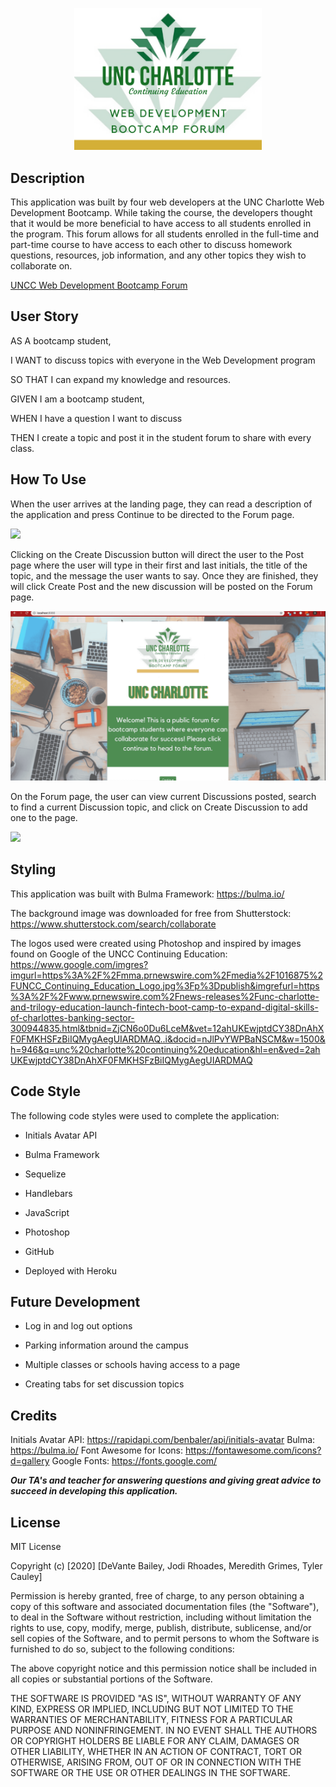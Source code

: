 <p align=center>
<img src="/public/assets/images/FullSquareLogo.png" width=300>
</p>

## Description

This application was built by four web developers at the UNC Charlotte Web Development Bootcamp. While taking the course, the developers thought that it would be more beneficial to have access to all students enrolled in the program. This forum allows for all students enrolled in the full-time and part-time course to have access to each other to discuss homework questions, resources, job information, and any other topics they wish to collaborate on.

[UNCC Web Development Bootcamp Forum](https://uncc-bootcamp-forum.herokuapp.com/)

## User Story

AS A bootcamp student,

I WANT to discuss topics with everyone in the Web Development program

SO THAT I can expand my knowledge and resources.

GIVEN I am a bootcamp student,

WHEN I have a question I want to discuss

THEN I create a topic and post it in the student forum to share with every class.

## How To Use

When the user arrives at the landing page, they can read a description of the application and press Continue to be directed to the Forum page.

![](/public/assets/images/homepage.gif)

Clicking on the Create Discussion button will direct the user to the Post page where the user will type in their first and last initials, the title of the topic, and the message the user wants to say. Once they are finished, they will click Create Post and the new discussion will be posted on the Forum page. 

![](/public/assets/images/searchTopics.gif)

On the Forum page, the user can view current Discussions posted, search to find a current Discussion topic, and click on Create Discussion to add one to the page.

![](/public/assets/images/newDiscussions.gif)

## Styling

This application was built with Bulma Framework: https://bulma.io/

The background image was downloaded for free from Shutterstock: https://www.shutterstock.com/search/collaborate

The logos used were created using Photoshop and inspired by images found on Google of the UNCC Continuing Education: https://www.google.com/imgres?imgurl=https%3A%2F%2Fmma.prnewswire.com%2Fmedia%2F1016875%2FUNCC_Continuing_Education_Logo.jpg%3Fp%3Dpublish&imgrefurl=https%3A%2F%2Fwww.prnewswire.com%2Fnews-releases%2Func-charlotte-and-trilogy-education-launch-fintech-boot-camp-to-expand-digital-skills-of-charlottes-banking-sector-300944835.html&tbnid=ZjCN6o0Du6LceM&vet=12ahUKEwjptdCY38DnAhXF0FMKHSFzBiIQMygAegUIARDMAQ..i&docid=nJlPvYWPBaNSCM&w=1500&h=946&q=unc%20charlotte%20continuing%20education&hl=en&ved=2ahUKEwjptdCY38DnAhXF0FMKHSFzBiIQMygAegUIARDMAQ

## Code Style

The following code styles were used to complete the application:

* Initials Avatar API

* Bulma Framework

* Sequelize

* Handlebars 

* JavaScript

* Photoshop

* GitHub

* Deployed with Heroku

## Future Development 

* Log in and log out options

* Parking information around the campus

* Multiple classes or schools having access to a page

* Creating tabs for set discussion topics

## Credits

Initials Avatar API: https://rapidapi.com/benbaler/api/initials-avatar
Bulma: https://bulma.io/
Font Awesome for Icons: https://fontawesome.com/icons?d=gallery
Google Fonts: https://fonts.google.com/

***Our TA's and teacher for answering questions and giving great advice to succeed in developing this application.***

## License 

MIT License

Copyright (c) [2020] [DeVante Bailey, Jodi Rhoades, Meredith Grimes, Tyler Cauley]

Permission is hereby granted, free of charge, to any person obtaining a copy
of this software and associated documentation files (the "Software"), to deal
in the Software without restriction, including without limitation the rights
to use, copy, modify, merge, publish, distribute, sublicense, and/or sell
copies of the Software, and to permit persons to whom the Software is
furnished to do so, subject to the following conditions:

The above copyright notice and this permission notice shall be included in all
copies or substantial portions of the Software.

THE SOFTWARE IS PROVIDED "AS IS", WITHOUT WARRANTY OF ANY KIND, EXPRESS OR
IMPLIED, INCLUDING BUT NOT LIMITED TO THE WARRANTIES OF MERCHANTABILITY,
FITNESS FOR A PARTICULAR PURPOSE AND NONINFRINGEMENT. IN NO EVENT SHALL THE
AUTHORS OR COPYRIGHT HOLDERS BE LIABLE FOR ANY CLAIM, DAMAGES OR OTHER
LIABILITY, WHETHER IN AN ACTION OF CONTRACT, TORT OR OTHERWISE, ARISING FROM,
OUT OF OR IN CONNECTION WITH THE SOFTWARE OR THE USE OR OTHER DEALINGS IN THE
SOFTWARE.